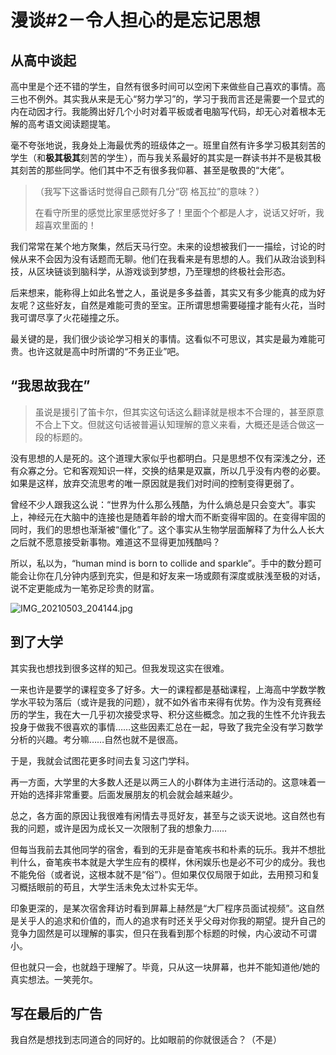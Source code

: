 # 漫谈#2－令人担心的是忘记思想

## 从高中谈起

高中里是个还不错的学生，自然有很多时间可以空闲下来做些自己喜欢的事情。高三也不例外。其实我从来是无心“努力学习”的，学习于我而言还是需要一个显式的内在动因才行。我能腾出好几个小时对着平板或者电脑写代码，却无心对着根本无解的高考语文阅读题提笔。

毫不夸张地说，我身处上海最优秀的班级体之一。班里自然有许多学习极其刻苦的学生（和**极其极其**刻苦的学生），而与我关系最好的其实是一群读书并不是极其极其刻苦的那些同学。他们其中不乏有很多我仰慕、甚至是敬畏的“大佬”。

>（我写下这番话时觉得自己颇有几分“窃 格瓦拉”的意味？）
>
> 在看守所里的感觉比家里感觉好多了！里面个个都是人才，说话又好听，我超喜欢里面的！

我们常常在某个地方聚集，然后天马行空。未来的设想被我们一一描绘，讨论的时候从来不会因为没有话题而无聊。他们在我看来是有思想的人。我们从政治谈到科技，从区块链谈到脑科学，从游戏谈到梦想，乃至理想的终极社会形态。

后来想来，能称得上如此名誉之人，虽说是多多益善，其实又有多少能真的成为好友呢？这些好友，自然是难能可贵的至宝。正所谓思想需要碰撞才能有火花，当时我可谓尽享了火花碰撞之乐。

最关键的是，我们很少谈论学习相关的事情。这看似不可思议，其实是最为难能可贵。也许这就是高中时所谓的“不务正业”吧。

## “我思故我在”

> 虽说是援引了笛卡尔，但其实这句话这么翻译就是根本不合理的，甚至原意不合上下文。但就这句话被普遍认知理解的意义来看，大概还是适合做这一段的标题的。

没有思想的人是死的。这个道理大家似乎也都明白。只是思想不仅有深浅之分，还有众寡之分。它和客观知识一样，交换的结果是双赢，所以几乎没有内卷的必要。如果是这样，放弃交流思考的唯一原因就是我们对时间的控制变得更弱了。

曾经不少人跟我这么说：“世界为什么那么残酷，为什么熵总是只会变大”。事实上，神经元在大脑中的连接也是随着年龄的增大而不断变得牢固的。在变得牢固的同时，我们的思想也渐渐被“僵化”了。这个事实从生物学层面解释了为什么人长大之后就不愿意接受新事物。难道这不显得更加残酷吗？

所以，私以为，“human mind is born to collide and sparkle”。手中的数分题可能会让你在几分钟内感到充实，但是和好友来一场或颇有深度或肤浅至极的对话，说不定更能成为一笔弥足珍贵的财富。

![IMG_20210503_204144.jpg](https://i.loli.net/2021/05/03/SMjKEivRVd6BYAP.jpg)

## 到了大学
 
其实我也想找到很多这样的知己。但我发现这实在很难。

一来也许是要学的课程变多了好多。大一的课程都是基础课程，上海高中学数学教学水平较为落后（或许是我的问题），就不如外省市来得有优势。作为没有竞赛经历的学生，我在大一几乎初次接受求导、积分这些概念。加之我的生性不允许我去投身于做我不很喜欢的事情……这些因素汇总在一起，导致了我完全没有学习数学分析的兴趣。考分嘛……自然也就不是很高。

于是，我就会试图花更多时间去复习这门学科。

再一方面，大学里的大多数人还是以两三人的小群体为主进行活动的。这意味着一开始的选择非常重要。后面发展朋友的机会就会越来越少。

总之，各方面的原因让我很难有闲情去寻觅好友，甚至与之谈天说地。这自然也有我的问题，或许是因为成长又一次限制了我的想象力……

但每当我前去其他同学的宿舍，看到的无非是奋笔疾书和朴素的玩乐。我并不想批判什么，奋笔疾书本就是大学生应有的模样，休闲娱乐也是必不可少的成分。我也不能免俗（或者说，这根本就不是“俗”）。但如果仅仅局限于如此，去用预习和复习概括眼前的苟且，大学生活未免太过朴实无华。

印象更深的，是某次宿舍拜访时看到屏幕上赫然是“大厂程序员面试视频”。这自然是关乎人的追求和价值的，而人的追求有时还关乎父母对你我的期望。提升自己的竞争力固然是可以理解的事实，但只在我看到那个标题的时候，内心波动不可谓小。

但也就只一会，也就趋于理解了。毕竟，只从这一块屏幕，也并不能知道他/她的真实想法。一笑莞尔。

## 写在最后的广告

我自然是想找到志同道合的同好的。比如眼前的你就很适合？（不是）

